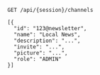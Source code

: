 ```http request
GET /api/{session}/channels
```

```jsonc { title="Body" }
[{
  "id": "123@newsletter",
  "name": "Local News",
  "description": "...",
  "invite": "...",
  "picture": "...",
  "role": "ADMIN"
}]
```